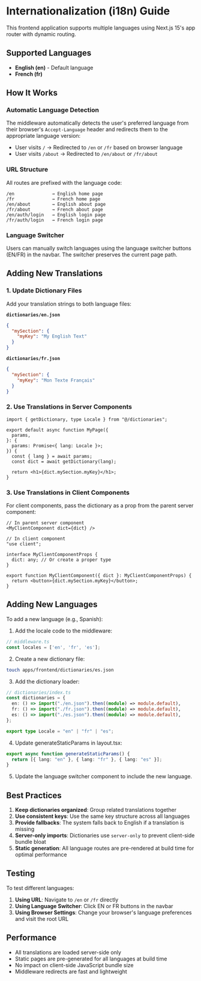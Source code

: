 # Internationalization (i18n) Guide

This frontend application supports multiple languages using Next.js 15's app router with dynamic routing.

## Supported Languages

- **English (en)** - Default language
- **French (fr)**

## How It Works

### Automatic Language Detection

The middleware automatically detects the user's preferred language from their browser's `Accept-Language` header and redirects them to the appropriate language version:

- User visits `/` → Redirected to `/en` or `/fr` based on browser language
- User visits `/about` → Redirected to `/en/about` or `/fr/about`

### URL Structure

All routes are prefixed with the language code:

```
/en              → English home page
/fr              → French home page
/en/about        → English about page
/fr/about        → French about page
/en/auth/login   → English login page
/fr/auth/login   → French login page
```

### Language Switcher

Users can manually switch languages using the language switcher buttons (EN/FR) in the navbar. The switcher preserves the current page path.

## Adding New Translations

### 1. Update Dictionary Files

Add your translation strings to both language files:

**`dictionaries/en.json`**
```json
{
  "mySection": {
    "myKey": "My English Text"
  }
}
```

**`dictionaries/fr.json`**
```json
{
  "mySection": {
    "myKey": "Mon Texte Français"
  }
}
```

### 2. Use Translations in Server Components

```tsx
import { getDictionary, type Locale } from "@/dictionaries";

export default async function MyPage({
  params,
}: {
  params: Promise<{ lang: Locale }>;
}) {
  const { lang } = await params;
  const dict = await getDictionary(lang);

  return <h1>{dict.mySection.myKey}</h1>;
}
```

### 3. Use Translations in Client Components

For client components, pass the dictionary as a prop from the parent server component:

```tsx
// In parent server component
<MyClientComponent dict={dict} />

// In client component
"use client";

interface MyClientComponentProps {
  dict: any; // Or create a proper type
}

export function MyClientComponent({ dict }: MyClientComponentProps) {
  return <button>{dict.mySection.myKey}</button>;
}
```

## Adding New Languages

To add a new language (e.g., Spanish):

1. Add the locale code to the middleware:
```typescript
// middleware.ts
const locales = ['en', 'fr', 'es'];
```

2. Create a new dictionary file:
```bash
touch apps/frontend/dictionaries/es.json
```

3. Add the dictionary loader:
```typescript
// dictionaries/index.ts
const dictionaries = {
  en: () => import("./en.json").then((module) => module.default),
  fr: () => import("./fr.json").then((module) => module.default),
  es: () => import("./es.json").then((module) => module.default),
};

export type Locale = "en" | "fr" | "es";
```

4. Update generateStaticParams in layout.tsx:
```typescript
export async function generateStaticParams() {
  return [{ lang: "en" }, { lang: "fr" }, { lang: "es" }];
}
```

5. Update the language switcher component to include the new language.

## Best Practices

1. **Keep dictionaries organized**: Group related translations together
2. **Use consistent keys**: Use the same key structure across all languages
3. **Provide fallbacks**: The system falls back to English if a translation is missing
4. **Server-only imports**: Dictionaries use `server-only` to prevent client-side bundle bloat
5. **Static generation**: All language routes are pre-rendered at build time for optimal performance

## Testing

To test different languages:

1. **Using URL**: Navigate to `/en` or `/fr` directly
2. **Using Language Switcher**: Click EN or FR buttons in the navbar
3. **Using Browser Settings**: Change your browser's language preferences and visit the root URL

## Performance

- All translations are loaded server-side only
- Static pages are pre-generated for all languages at build time
- No impact on client-side JavaScript bundle size
- Middleware redirects are fast and lightweight
